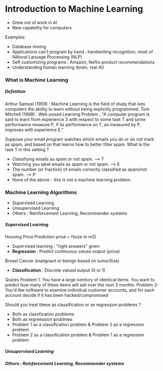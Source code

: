 # Introduction to Machine Learning
- Grew out of work in AI
- New capability for computers 

Examples:
- Database mining
- Applications can't program by hand : handwriting recognition, most of NAtural Lanuage Processing (NLP)
- Self customizing programs : Amazon, Neflix product recommendations
- Understanding human learning (brain, real AI)

### What is Machine Learning
##### Definition 
Arthur Samuel (1959) : Machine Learning is the field of study that ives computers the ability to learn without being explicitly programmed.
Tom Mitchell (1998) : Well-posed Learning Problem ; 
"A computer program is said to learn from experience 3 with respect to some task T and some performance measure P, if its performance on T, as measured by P, improves with experience E."

Suppose your email program watches which emails you do or do not mark as spam, and based on that learns how to better filter spam.
What is the task T in this setting ? 
- Classifying emails as spam or not spam. --> T
- Watching you label emails as spam or not spam. --> E
- The number (or fraction) of emails correctly classified as spam/not spam. --> P
- None of the above - this is not a machine learning problem.

### Machine Learning Algorithms 
- Supervised Learning 
- Unsupervised Learning
- Others : Reinforcement Learning, Recommender systems

##### Supervised Learning 
Housing Price Prediction 
prise = f(size in m2)
- Supervised learning : "right answers" given
- **Regression** : Predict continuous values output (price)

Breast Cancer (malignant or benign based on tumorSize)
- **Classification** : Discrete valued output (0 or 1)

Quizes
Problem 1: You have a large iventory of identical items. You want to predict how many of these items will sell over the next 3 months.
Problem 2: You'd like software to examine individual customer accounts, and for each account decide if it has been hacked/compromised

Should you treat these as classification or as regression problems ?
- Both as classfication problems
- Both as regreession problmes 
- Problem 1 as a classification problem & Problem 2 as a regression problem 
- Problem 2 as a classification problem & Problem 1 as a regression problem 

##### Unsupervised Learning

##### Others : Reinforcement Learning, Recommender systems




